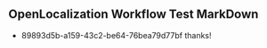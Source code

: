 ## OpenLocalization Workflow Test MarkDown
* 89893d5b-a159-43c2-be64-76bea79d77bf thanks!

<!--HONumber=Jul16_HO4-->


